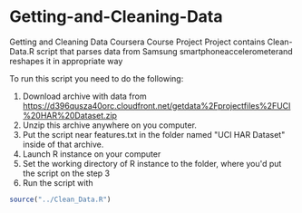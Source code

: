 Getting-and-Cleaning-Data
=========================

Getting and Cleaning Data Coursera Course Project
Project contains Clean-Data.R script that parses data from Samsung
smartphoneaccelerometerand reshapes it in appropriate way

To run this script you need to do the following:
1. Download archive with data from https://d396qusza40orc.cloudfront.net/getdata%2Fprojectfiles%2FUCI%20HAR%20Dataset.zip 
2. Unzip this archive anywhere on you computer.
3. Put the script near features.txt in the folder named "UCI HAR Dataset" inside of that archive.
4. Launch R instance on your computer
5. Set the working directory of R instance to the folder, where you'd put the script on the step 3
6. Run the script with 
```R
source("../Clean_Data.R")
```
